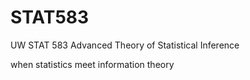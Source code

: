 # STAT583
UW STAT 583 Advanced Theory of Statistical Inference

when statistics meet information theory
